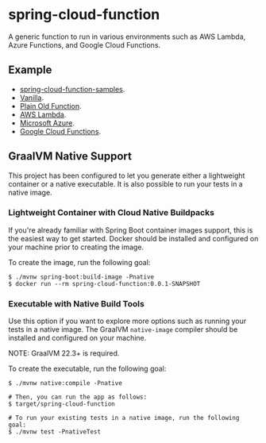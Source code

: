 # spring-cloud-function
A generic function to run in various environments such as AWS Lambda, Azure Functions, and Google Cloud Functions.

## Example
- [spring-cloud-function-samples](https://github.com/spring-cloud/spring-cloud-function/tree/main/spring-cloud-function-samples).
- [Vanilla](https://github.com/spring-cloud/spring-cloud-function/blob/master/spring-cloud-function-samples/function-sample).
- [Plain Old Function](https://github.com/spring-cloud/spring-cloud-function/blob/master/spring-cloud-function-samples/function-sample-pof).
- [AWS Lambda](https://github.com/spring-cloud/spring-cloud-function/tree/master/spring-cloud-function-samples/function-sample-aws).
- [Microsoft Azure](https://github.com/spring-cloud/spring-cloud-function/tree/master/spring-cloud-function-samples/function-sample-azure).
- [Google Cloud Functions](https://github.com/spring-cloud/spring-cloud-function/tree/master/spring-cloud-function-samples/function-sample-gcp-http).


## GraalVM Native Support

This project has been configured to let you generate either a lightweight container or a native executable.
It is also possible to run your tests in a native image.

### Lightweight Container with Cloud Native Buildpacks
If you're already familiar with Spring Boot container images support, this is the easiest way to get started.
Docker should be installed and configured on your machine prior to creating the image.

To create the image, run the following goal:

```
$ ./mvnw spring-boot:build-image -Pnative
$ docker run --rm spring-cloud-function:0.0.1-SNAPSHOT
```

### Executable with Native Build Tools
Use this option if you want to explore more options such as running your tests in a native image.
The GraalVM `native-image` compiler should be installed and configured on your machine.

NOTE: GraalVM 22.3+ is required.

To create the executable, run the following goal:

```
$ ./mvnw native:compile -Pnative

# Then, you can run the app as follows:
$ target/spring-cloud-function

# To run your existing tests in a native image, run the following goal:
$ ./mvnw test -PnativeTest
```



